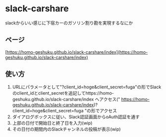 # slack-carshare
slackからいい感じに下宿カーのガソリン割り勘を実現するなにか

## ページ

[https://homo-geshuku.github.io/slack-carshare/index](https://homo-geshuku.github.io/slack-carshare/index)

## 使い方

1. URLにパラメータとして"?client_id=hoge&client_secret=fuga"の形でSlackのclient_idとclient_secretを追記してhttps://homo-geshuku.github.io/slack-carshare/index へアクセス(" https://homo-geshuku.github.io/slack-carshare/index)?client_id=hoge&client_secret=fuga "の形でアクセス
2. ダイアログボックスに従い、Slack認証画面からoAuth認証を通す
3. 上部の日付で開始日と終了日を入力(wip)
4. その日付の期間内のSlackチャンネルの投稿が表示(wip)
